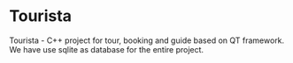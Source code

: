 # Tourista
Tourista - C++ project for tour, booking and guide based on QT framework.
We have use sqlite as database for the entire project. 

